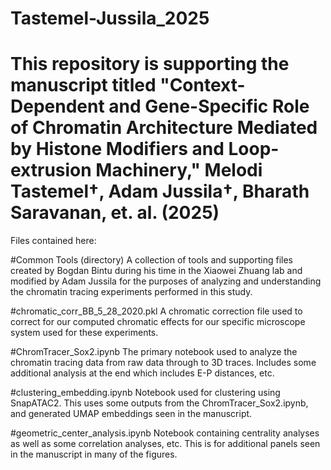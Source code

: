 # Tastemel-Jussila_2025
# This repository is supporting the manuscript titled "Context-Dependent and Gene-Specific Role of Chromatin Architecture Mediated by Histone Modifiers and Loop-extrusion Machinery," Melodi Tastemel†, Adam Jussila†, Bharath Saravanan, et. al. (2025)

Files contained here:

#Common Tools (directory)
A collection of tools and supporting files created by Bogdan Bintu during his time in the Xiaowei Zhuang lab and modified by Adam Jussila for the purposes of analyzing and understanding the chromatin tracing experiments performed in this study.

#chromatic_corr_BB_5_28_2020.pkl
A chromatic correction file used to correct for our computed chromatic effects for our specific microscope system used for these experiments.

#ChromTracer_Sox2.ipynb
The primary notebook used to analyze the chromatin tracing data from raw data through to 3D traces. Includes some additional analysis at the end which includes E-P distances, etc.

#clustering_embedding.ipynb
Notebook used for clustering using SnapATAC2. This uses some outputs from the ChromTracer_Sox2.ipynb, and generated UMAP embeddings seen in the manuscript.

#geometric_center_analysis.ipynb
Notebook containing centrality analyses as well as some correlation analyses, etc. This is for additional panels seen in the manuscript in many of the figures.
